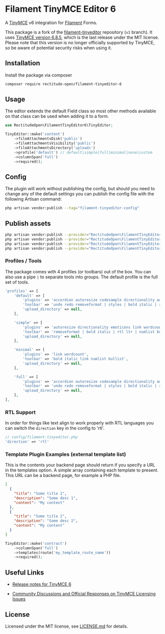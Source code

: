 # Filament TinyMCE Editor 6

A [TinyMCE](https://www.tiny.cloud/) v6 integration for [Filament](https://filamentphp.com/) Forms.

This package is a fork of the [filament-tinyeditor](https://github.com/amidesfahani/filament-tinyeditor) repository (`v1` branch). It uses [TinyMCE version 6.8.5](https://www.tiny.cloud/docs/tinymce/6/), which is the last release under the MIT license. Please note that this version is no longer officially supported by TinyMCE, so be aware of potential security risks when using it.

## Installation

Install the package via composer

```bash
composer require rectitude-open/filament-tinyeditor-6
```

## Usage

The editor extends the default Field class so most other methods available on that class can be used when adding it to a form.

```php
use RectitudeOpen\FilamentTinyEditor6\TinyEditor;

TinyEditor::make('content')
	->fileAttachmentsDisk('public')
	->fileAttachmentsVisibility('public')
	->fileAttachmentsDirectory('uploads')
    ->profile('default') // default|simple|full|minimal|none|custom
	->columnSpan('full')
    ->required();
```

## Config

The plugin will work without publishing the config, but should you need to change any of the default settings you can publish the config file with the following Artisan command:

```bash
php artisan vendor:publish --tag="filament-tinyeditor-config"
```

## Publish assets

```bash
php artisan vendor:publish --provider="RectitudeOpen\FilamentTinyEditor6\TinyeditorServiceProvider"
php artisan vendor:publish --provider="RectitudeOpen\FilamentTinyEditor6\TinyeditorServiceProvider" --tag="config"
php artisan vendor:publish --provider="RectitudeOpen\FilamentTinyEditor6\TinyeditorServiceProvider" --tag="views"
php artisan vendor:publish --provider="RectitudeOpen\FilamentTinyEditor6\TinyeditorServiceProvider" --tag="public"
```

### Profiles / Tools

The package comes with 4 profiles (or toolbars) out of the box. You can also use a pipe `|` to separate tools into groups. The default profile is the full set of tools.

```php
'profiles' => [
    'default' => [
		'plugins' => 'accordion autoresize codesample directionality advlist link image lists preview pagebreak searchreplace wordcount code fullscreen insertdatetime media table emoticons',
		'toolbar' => 'undo redo removeformat | styles | bold italic | rtl ltr | alignjustify alignright aligncenter alignleft | numlist bullist outdent indent | forecolor backcolor | blockquote table toc hr | image link media codesample emoticons | wordcount fullscreen',
		'upload_directory' => null,
	],

	'simple' => [
		'plugins' => 'autoresize directionality emoticons link wordcount',
		'toolbar' => 'removeformat | bold italic | rtl ltr | numlist bullist | link emoticons',
		'upload_directory' => null,
	],

	'minimal' => [
		'plugins' => 'link wordcount',
		'toolbar' => 'bold italic link numlist bullist',
		'upload_directory' => null,
	],

	'full' => [
		'plugins' => 'accordion autoresize codesample directionality advlist autolink link image lists charmap preview anchor pagebreak searchreplace wordcount visualblocks visualchars code fullscreen insertdatetime media table emoticons template help',
		'toolbar' => 'undo redo removeformat | styles | bold italic | rtl ltr | alignjustify alignright aligncenter alignleft | numlist bullist outdent indent accordion | forecolor backcolor | blockquote table toc hr | image link anchor media codesample emoticons | visualblocks print preview wordcount fullscreen help',
		'upload_directory' => null,
	],
],
```

### RTL Support

In order for things like text align to work properly with RTL languages you
can switch the `direction` key in the config to 'rtl'.

```php
// config/filament-tinyeditor.php
'direction' => 'rtl'
```

### Template Plugin Examples (external template list)

This is the contents your backend page should return if you specify a URL in the templates option. A simple array containing each template to present. This URL can be a backend page, for example a PHP file.

```json
[
  {
    "title": "Some title 1",
    "description": "Some desc 1",
    "content": "My content"
  },
  {
    "title": "Some title 2",
    "description": "Some desc 2",
    "content": "My content"
  }
]
```

```php
TinyEditor::make('contract')
	->columnSpan('full')
	->templates(route('my_template_route_name'))
    ->required();
```

## Useful Links

- [Release notes for TinyMCE 6](https://www.tiny.cloud/docs/tinymce/6/release-notes/)

- [Community Discussions and Official Responses on TinyMCE Licensing Issues](https://github.com/tinymce/tinymce/issues/9453)

## License

Licensed under the MIT license, see [LICENSE.md](LICENSE.md) for details.
